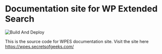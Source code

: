 # Documentation site for WP Extended Search

![Build And Deploy](https://github.com/5um17/wp-extended-search/actions/workflows/deploy.yml/badge.svg?branch=docs)

This is the source code for WPES documentation site.
Visit the site here https://wpes.secretsofgeeks.com/